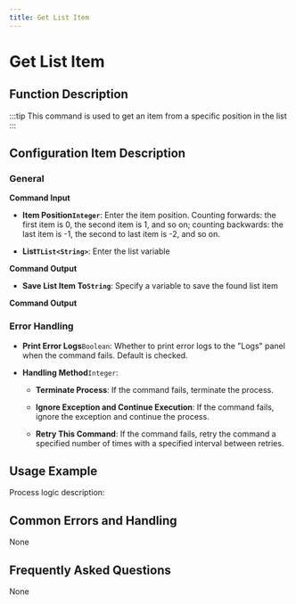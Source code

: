 ```yaml
---
title: Get List Item
---
```


# Get List Item

## Function Description

:::tip 
This command is used to get an item from a specific position in the list
:::

## Configuration Item Description

### General

**Command Input**

- **Item Position`Integer`**: Enter the item position. Counting forwards: the first item is 0, the second item is 1, and so on; counting backwards: the last item is -1, the second to last item is -2, and so on.

- **List`TList<String>`**: Enter the list variable


**Command Output**

- **Save List Item To`String`**: Specify a variable to save the found list item


**Command Output**

### Error Handling

- **Print Error Logs**`Boolean`: Whether to print error logs to the "Logs" panel when the command fails. Default is checked. 

- **Handling Method**`Integer`:

    - **Terminate Process**: If the command fails, terminate the process.

    - **Ignore Exception and Continue Execution**: If the command fails, ignore the exception and continue the process.

    - **Retry This Command**: If the command fails, retry the command a specified number of times with a specified interval between retries.

## Usage Example

Process logic description:

## Common Errors and Handling

None

## Frequently Asked Questions

None

